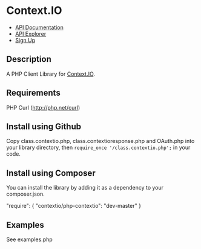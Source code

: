 # Context.IO

* [API Documentation](http://context.io/docs/2.0/)
* [API Explorer](https://console.context.io/#explore)
* [Sign Up](http://context.io)

## Description

A PHP Client Library for [Context.IO](http://context.io). 

## Requirements

PHP Curl (http://php.net/curl)

## Install using Github

Copy class.contextio.php, class.contextioresponse.php and OAuth.php into your library
directory, then ```require_once '/class.contextio.php';``` in your code.

## Install using Composer

You can install the library by adding it as a dependency to your composer.json.

"require": {
  "contextio/php-contextio": "dev-master"
}

## Examples

See examples.php

